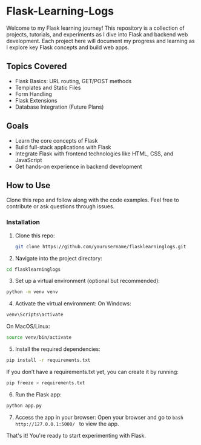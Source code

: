 # Flask-Learning-Logs

Welcome to my Flask learning journey! This repository is a collection of projects, tutorials, and experiments as I dive into Flask and backend web development. Each project here will document my progress and learning as I explore key Flask concepts and build web apps.

## Topics Covered
- Flask Basics: URL routing, GET/POST methods
- Templates and Static Files
- Form Handling
- Flask Extensions
- Database Integration (Future Plans)

## Goals
- Learn the core concepts of Flask
- Build full-stack applications with Flask
- Integrate Flask with frontend technologies like HTML, CSS, and JavaScript
- Get hands-on experience in backend development

## How to Use
Clone this repo and follow along with the code examples. Feel free to contribute or ask questions through issues.

### Installation
1. Clone this repo:
   ```bash
   git clone https://github.com/yourusername/flasklearninglogs.git
   ```
2. Navigate into the project directory:
  ```bash
  cd flasklearninglogs
  ```
3. Set up a virtual environment (optional but recommended):
  ```bash
  python -m venv venv
  ```
4. Activate the virtual environment:
  On Windows:
  ```bash
  venv\Scripts\activate
  ```
  On MacOS/Linux:
  ```bash
  source venv/bin/activate
  ```
5. Install the required dependencies:
  ```bash
  pip install -r requirements.txt
  ```
  If you don’t have a requirements.txt yet, you can create it by running:
  ```bash
  pip freeze > requirements.txt
  ```
 6. Run the Flask app:
  ```bash
  python app.py
  ```
7. Access the app in your browser:
  Open your browser and go to ```bash http://127.0.0.1:5000/ ```
   to view the app.
  
  That's it! You're ready to start experimenting with Flask.

